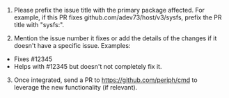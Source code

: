 1. Please prefix the issue title with the primary package affected. For example,
if this PR fixes github.com/adev73/host/v3/sysfs, prefix the PR title with "sysfs:".

2. Mention the issue number it fixes or add the details of the changes if it
doesn't have a specific issue. Examples:
- Fixes #12345
- Helps with #12345 but doesn't not completely fix it.

3. Once integrated, send a PR to https://github.com/periph/cmd to leverage the
new functionality (if relevant).
